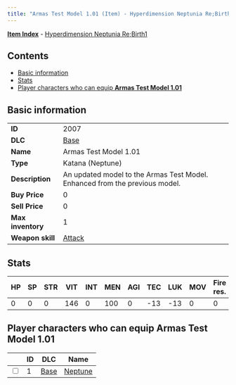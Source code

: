 ```yaml
---
title: "Armas Test Model 1.01 (Item) - Hyperdimension Neptunia Re;Birth1"
---
```


[**Item Index**](/neptunia/rb1/item/index.html) - [Hyperdimension Neptunia Re;Birth1](/neptunia/rb1)

## Contents

- [Basic information](#basic-information)
- [Stats](#stats)
- [Player characters who can equip **Armas Test Model 1.01**](#player-characters-who-can-equip-armas-test-model-101)

## Basic information

|   |   |
| -- | -- |
| **ID** | 2007 |
| **DLC** | [Base](/neptunia/rb1/dlc/1-base.html) |
| **Name** | Armas Test Model 1.01 |
| **Type** | Katana (Neptune) |
| **Description** | An updated model to the Armas Test Model. Enhanced from the previous model. |
| **Buy Price** | 0 |
| **Sell Price** | 0 |
| **Max inventory** | 1 |
| **Weapon skill** | [Attack](/neptunia/rb1/skill/1-1-attack.html) |

## Stats

| HP | SP | STR | VIT | INT | MEN | AGI | TEC | LUK | MOV | Fire res. | Ice res. | Wind res. | Lightning res. |
| -- | -- | --- | --- | --- | --- | --- | --- | --- | --- | --------- | -------- | --------- | -------------- |
| 0 | 0 | 0 | 146 | 0 | 100 | 0 | -13 | -13 | 0 | 0 | 0 | 0 | 0 |

## Player characters who can equip **Armas Test Model 1.01**

|    | ID | DLC | Name |
| -- | -- | --- | ---- |
| <input type="checkbox" id="rb1-player-1-1" class="trackbox" /> | 1 | [Base](/neptunia/rb1/dlc/1-base.html) | [Neptune](/neptunia/rb1/player/1-1-neptune.html) |